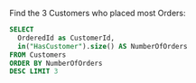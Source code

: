 Find the 3 Customers who placed most Orders:

```sql
SELECT 
  OrderedId as CustomerId,
  in("HasCustomer").size() AS NumberOfOrders 
FROM Customers 
ORDER BY NumberOfOrders 
DESC LIMIT 3
```

 